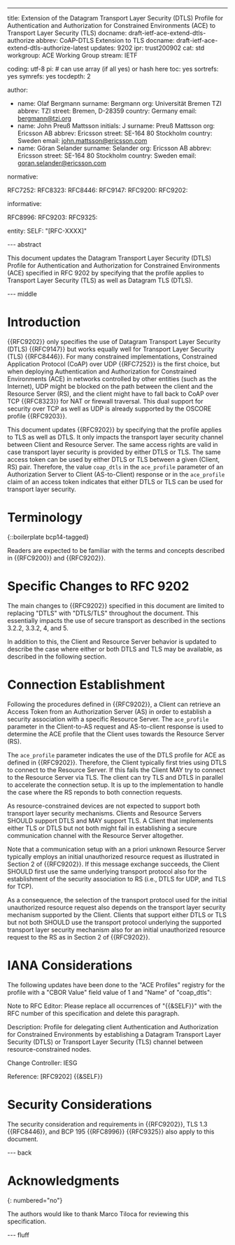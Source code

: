 ---
title: Extension of the Datagram Transport Layer Security (DTLS) Profile for Authentication and Authorization for Constrained Environments (ACE) to Transport Layer Security (TLS)
docname: draft-ietf-ace-extend-dtls-authorize
abbrev: CoAP-DTLS Extension to TLS
docname: draft-ietf-ace-extend-dtls-authorize-latest
updates: 9202
ipr: trust200902
cat: std
workgroup: ACE Working Group
stream: IETF

coding: utf-8
pi: # can use array (if all yes) or hash here
  toc: yes
  sortrefs: yes
  symrefs: yes
  tocdepth: 2

author:
- name: Olaf Bergmann
  surname: Bergmann
  org: Universität Bremen TZI
  abbrev: TZI
  street: Bremen, D-28359
  country: Germany
  email: bergmann@tzi.org
- name: John Preuß Mattsson
  initials: J
  surname: Preuß Mattsson
  org: Ericsson AB
  abbrev: Ericsson
  street: SE-164 80 Stockholm
  country: Sweden
  email: john.mattsson@ericsson.com
- name: Göran Selander
  surname: Selander
  org: Ericsson AB
  abbrev: Ericsson
  street: SE-164 80 Stockholm
  country: Sweden
  email: goran.selander@ericsson.com


normative:

  RFC7252:
  RFC8323:
  RFC8446:
  RFC9147:
  RFC9200:
  RFC9202:

informative:

  RFC8996:
  RFC9203:
  RFC9325:

entity:
        SELF: "[RFC-XXXX]"

--- abstract

This document updates the Datagram Transport Layer Security (DTLS) Profile for Authentication and Authorization for Constrained Environments (ACE) specified in RFC 9202 by specifying that the profile applies to Transport Layer Security (TLS) as well as Datagram TLS (DTLS).

--- middle

# Introduction

{{RFC9202}} only specifies the use of Datagram Transport Layer Security (DTLS) {{RFC9147}} but works equally well for Transport Layer Security (TLS) {{RFC8446}}. For many constrained implementations, Constrained Application Protocol (CoAP) over UDP {{RFC7252}} is the first choice, but when deploying Authentication and Authorization for Constrained Environments (ACE) in networks controlled by other entities (such as the Internet), UDP might be blocked on the path between the client and the Resource Server (RS), and the client might have to fall back to CoAP over TCP {{RFC8323}} for NAT or firewall traversal. This dual support for security over TCP as well as UDP is already supported by the OSCORE profile {{RFC9203}}.

This document updates {{RFC9202}} by specifying that the profile applies to TLS as well as DTLS. It only impacts the transport layer security channel between Client and Resource Server. The same access rights are valid in case transport layer security is provided by either DTLS or TLS. The same access token can be used by either DTLS or TLS between a given (Client, RS) pair. Therefore, the value `coap_dtls` in the `ace_profile` parameter of an Authorization Server to Client (AS-to-Client) response or in the `ace_profile` claim of an access token indicates that either DTLS or TLS can be used for transport layer security.


# Terminology

{::boilerplate bcp14-tagged}

Readers are expected to be familiar with the terms and concepts
described in {{RFC9200}} and {{RFC9202}}.

# Specific Changes to RFC 9202

The main changes to {{RFC9202}} specified in this document are limited
to replacing "DTLS" with "DTLS/TLS" throughout the document. This
essentially impacts the use of secure transport as described in the
sections 3.2.2, 3.3.2, 4, and 5.

In addition to this, the Client and Resource Server behavior is
updated to describe the case where either or both DTLS and TLS may be
available, as described in the following section.

# Connection Establishment

Following the procedures defined in {{RFC9202}}, a
Client can retrieve an Access Token from an Authorization Server (AS)
in order to establish a security association with a specific Resource
Server. The `ace_profile` parameter in the Client-to-AS request and
AS-to-client response is used to determine the ACE profile that the
Client uses towards the Resource Server (RS).

The `ace_profile` parameter indicates the use of the DTLS
profile for ACE as defined in {{RFC9202}}. Therefore, the Client typically
first tries using DTLS to connect to the Resource Server. If this fails the
Client MAY try to connect to the Resource Server via TLS. The client can try TLS and
DTLS in parallel to accelerate the connection setup. It is up to the
implementation to handle the case where the RS reponds to both connection
requests.

As resource-constrained devices are not expected to support both
transport layer security mechanisms. Clients and Resource Servers
SHOULD support DTLS and MAY support TLS. A Client that implements either
TLS or DTLS but not both might fail in establishing a secure
communication channel with the Resource Server altogether.

Note that a communication setup with an a priori unknown Resource
Server typically employs an initial unauthorized resource request as
illustrated in Section 2 of {{RFC9202}}. If this
message exchange succeeds, the Client SHOULD first use the same
underlying transport protocol also for the establishment of the security
association to RS (i.e., DTLS for UDP, and TLS for TCP).

As a consequence, the selection of the transport protocol used for the
initial unauthorized resource request also depends on the transport
layer security mechanism supported by the Client.  Clients that
support either DTLS or TLS but not both SHOULD use the transport
protocol underlying the supported transport layer security mechanism
also for an initial unauthorized resource request to the RS as in Section 2 of {{RFC9202}}.

# IANA Considerations

The following updates have been done to the "ACE Profiles" registry
for the profile with a "CBOR Value" field value of 1 and "Name" of "coap_dtls":

Note to RFC Editor: Please replace all occurrences of "{{&SELF}}" with
the RFC number of this specification and delete this paragraph.

Description: Profile for delegating client Authentication and
Authorization for Constrained Environments by establishing a Datagram
Transport Layer Security (DTLS) or Transport Layer Security (TLS)
channel between resource-constrained nodes.

Change Controller:  IESG

Reference:  \[RFC9202\] {{&SELF}}

# Security Considerations

The security consideration and requirements in {{RFC9202}}, TLS 1.3 {{RFC8446}}, and BCP 195 {{RFC8996}} {{RFC9325}} also apply to this document.

--- back

# Acknowledgments
{: numbered="no"}

The authors would like to thank Marco Tiloca for reviewing this
specification.

--- fluff
